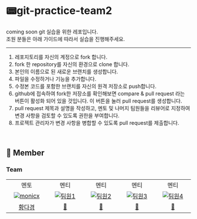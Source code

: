 # 📟git-practice-team2

coming soon git 실습을 위한 레포입니다.<br>
조원 분들은 아래 가이드에 따라서 실습을 진행해주세요.

---

1. 레포지토리를 자신의 계정으로 fork 합니다.
2. fork 한 repository를 자신의 환경으로 clone 합니다.
3. 본인의 이름으로 된 새로운 브랜치를 생성합니다.
4. 파일을 수정하거나 기능을 추가합니다.
5. 수정본 코드를 포함한 브랜치를 자신의 원격 저장소로 push합니다.
6. github에 접속하여 fork한 저장소를 확인해보면 compare & pull request 라는 버튼이 활성화 되어 있을 것입니다. 이 버튼을 눌러 pull request를 생성합니다.
7. pull request 제목과 설명을 작성하고, 멘토 및 나머지 팀원들을 리뷰어로 지정하여 변경 사항을 검토할 수 있도록 권한을 부여합니다.
8. 프로젝트 관리자가 변경 사항을 병합할 수 있도록 pull request를 제출합니다.

<br>

## 🦕 Member

### Team

<table>
<tr>
<td align="center"> 멘토 </td>
<td align="center"> 멘티</td>
<td align="center"> 멘티</td>
<td align="center"> 멘티</td>
<td align="center"> 멘티</td>

</tr>
  <tr>
    <td align="center" width="120px">
     <a href="https://github.com/Monixc" target="_blank">
        <img src="https://github.com/Monixc.png" alt="monicx" />
      </a>
    </td>
     <td align="center" width="120px">
      <a href="https://github.com" target="_blank">
        <img src="https://cdn.icon-icons.com/icons2/1379/PNG/512/folderblackgithub_93133.png" alt="팀원1" />
      </a>
    </td>
    <td align="center" width="120px">
      <a href="https://github.com" target="_blank">
        <img src="https://cdn.icon-icons.com/icons2/1379/PNG/512/folderblackgithub_93133.png" alt="팀원2" />
      </a>
    </td>
    <td align="center" width="120px">
      <a href="https://github.com" target="_blank">
        <img src="https://cdn.icon-icons.com/icons2/1379/PNG/512/folderblackgithub_93133.png" alt="팀원3" />
      </a>
    </td>
     <td align="center" width="120px">
      <a href="https://github.com" target="_blank">
        <img src="https://cdn.icon-icons.com/icons2/1379/PNG/512/folderblackgithub_93133.png" alt="팀원4" />
      </a>
    </td>

  </tr>
  <tr>
    <td align="center">
      <a href="https://github.com/Ogu1208" target="_blank">
       황다경
      </a>
    </td>
     <td align="center">
      <a href="https://github.com" target="_blank">
      🦕
      </a>
    </td> 
     <td align="center">
      <a href="https://github.com" target="_blank">
      🦕
      </a>
       <td align="center">
      <a href="https://github.com" target="_blank">
        🦕
      </a>
    </td>
     <td align="center">
      <a href="https://github.com" target="_blank">
       🦕
      </a>
    </td>
  </tr>
</table>
